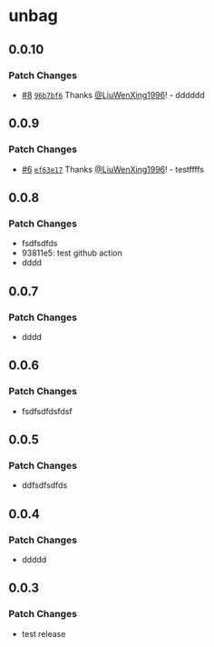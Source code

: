 # unbag

## 0.0.10

### Patch Changes

- [#8](https://github.com/LiuWenXing1996/unbag/pull/8) [`96b7bf6`](https://github.com/LiuWenXing1996/unbag/commit/96b7bf6acc57f3ba6c59a007cee7f32256999ced) Thanks [@LiuWenXing1996](https://github.com/LiuWenXing1996)! - dddddd

## 0.0.9

### Patch Changes

- [#6](https://github.com/LiuWenXing1996/unbag/pull/6) [`ef63e17`](https://github.com/LiuWenXing1996/unbag/commit/ef63e17866a5a5dc72b04aba53736428ff7c2e48) Thanks [@LiuWenXing1996](https://github.com/LiuWenXing1996)! - testffffs

## 0.0.8

### Patch Changes

- fsdfsdfds
- 93811e5: test github action
- dddd

## 0.0.7

### Patch Changes

- dddd

## 0.0.6

### Patch Changes

- fsdfsdfdsfdsf

## 0.0.5

### Patch Changes

- ddfsdfsdfds

## 0.0.4

### Patch Changes

- ddddd

## 0.0.3

### Patch Changes

- test release
